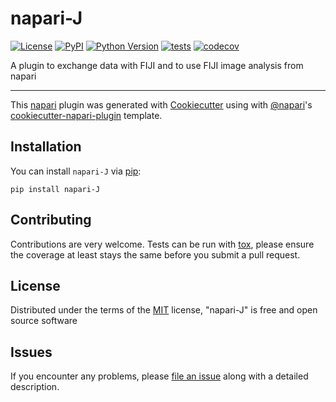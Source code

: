 # napari-J

[![License](https://img.shields.io/pypi/l/napari-J.svg?color=green)](https://github.com/volker-baecker/napari-J/raw/master/LICENSE)
[![PyPI](https://img.shields.io/pypi/v/napari-J.svg?color=green)](https://pypi.org/project/napari-J)
[![Python Version](https://img.shields.io/pypi/pyversions/napari-J.svg?color=green)](https://python.org)
[![tests](https://github.com/volker-baecker/napari-J/workflows/tests/badge.svg)](https://github.com/volker-baecker/napari-J/actions)
[![codecov](https://codecov.io/gh/volker-baecker/napari-J/branch/master/graph/badge.svg)](https://codecov.io/gh/volker-baecker/napari-J)

A plugin to exchange data with FIJI and to use FIJI image analysis from napari

----------------------------------

This [napari] plugin was generated with [Cookiecutter] using with [@napari]'s [cookiecutter-napari-plugin] template.

<!--
Don't miss the full getting started guide to set up your new package:
https://github.com/napari/cookiecutter-napari-plugin#getting-started

and review the napari docs for plugin developers:
https://napari.org/docs/plugins/index.html
-->

## Installation

You can install `napari-J` via [pip]:

    pip install napari-J

## Contributing

Contributions are very welcome. Tests can be run with [tox], please ensure
the coverage at least stays the same before you submit a pull request.

## License

Distributed under the terms of the [MIT] license,
"napari-J" is free and open source software

## Issues

If you encounter any problems, please [file an issue] along with a detailed description.

[napari]: https://github.com/napari/napari
[Cookiecutter]: https://github.com/audreyr/cookiecutter
[@napari]: https://github.com/napari
[MIT]: http://opensource.org/licenses/MIT
[BSD-3]: http://opensource.org/licenses/BSD-3-Clause
[GNU GPL v3.0]: http://www.gnu.org/licenses/gpl-3.0.txt
[GNU LGPL v3.0]: http://www.gnu.org/licenses/lgpl-3.0.txt
[Apache Software License 2.0]: http://www.apache.org/licenses/LICENSE-2.0
[Mozilla Public License 2.0]: https://www.mozilla.org/media/MPL/2.0/index.txt
[cookiecutter-napari-plugin]: https://github.com/napari/cookiecutter-napari-plugin
[file an issue]: https://github.com/volker-baecker/napari-J/issues
[napari]: https://github.com/napari/napari
[tox]: https://tox.readthedocs.io/en/latest/
[pip]: https://pypi.org/project/pip/
[PyPI]: https://pypi.org/
